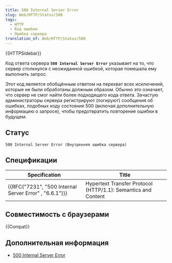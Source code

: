 ```yaml
---
title: 500 Internal Server Error
slug: Web/HTTP/Status/500
tags:
  - HTTP
  - Код ошибки
  - Ошибка сервера
translation_of: Web/HTTP/Status/500
---
```

{{HTTPSidebar}}

Код ответа сервера **`500 Internal Server Error`** указывает на то, что сервер столкнулся с неожиданной ошибкой, которая помешала ему выполнить запрос.

Этот код является обобщённым ответом на перехват всех исключений, которые не были обработаны должным образом. Обычно это означает, что сервер не смог найти более подходящего кода ответа. Зачастую администраторы сервера регистрируют (логируют) сообщения об ошибках, подобных коду состояния 500 (включая дополнительную информацию о запросе), чтобы предотвратить повторение ошибки в будущем.

## Статус

```
500 Internal Server Error (Внутренняя ошибка сервера)
```

## Спецификации

| Specification                                                            | Title                                                         |
| ------------------------------------------------------------------------ | ------------------------------------------------------------- |
| {{RFC("7231", "500 Internal Server Error" , "6.6.1")}} | Hypertext Transfer Protocol (HTTP/1.1): Semantics and Content |

## Совместимость с браузерами

{{Compat}}

## Дополнительная информация

- [500 Internal Server Error](https://www.exai.com/blog/http-error-500-wordpress)
